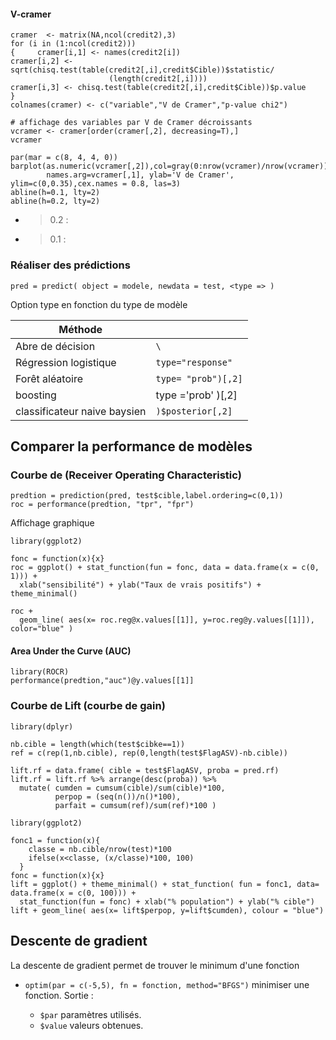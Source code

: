 #### V-cramer

```
cramer  <- matrix(NA,ncol(credit2),3)
for (i in (1:ncol(credit2)))
{     cramer[i,1] <- names(credit2[i])
cramer[i,2] <- sqrt(chisq.test(table(credit2[,i],credit$Cible))$statistic/
                      (length(credit2[,i])))
cramer[i,3] <- chisq.test(table(credit2[,i],credit$Cible))$p.value
}
colnames(cramer) <- c("variable","V de Cramer","p-value chi2")

# affichage des variables par V de Cramer décroissants
vcramer <- cramer[order(cramer[,2], decreasing=T),]
vcramer

par(mar = c(8, 4, 4, 0))
barplot(as.numeric(vcramer[,2]),col=gray(0:nrow(vcramer)/nrow(vcramer)),
        names.arg=vcramer[,1], ylab='V de Cramer', ylim=c(0,0.35),cex.names = 0.8, las=3)
abline(h=0.1, lty=2)
abline(h=0.2, lty=2)
```

* > 0.2 :
* > 0.1 :

### Réaliser des prédictions

```
pred = predict( object = modele, newdata = test, <type => )
```

Option type en fonction du type de modèle

| Méthode | <Type> |
|---|---|
| Abre de décision | `\` |
| Régression logistique | `type="response"` |
| Forêt aléatoire | `type= "prob")[,2]` |
| boosting | type ='prob' )[,2] |
| classificateur naive baysien| `)$posterior[,2]` |
 
## Comparer la performance de modèles

### Courbe de (Receiver Operating Characteristic)

```
predtion = prediction(pred, test$cible,label.ordering=c(0,1))
roc = performance(predtion, "tpr", "fpr")
```

Affichage graphique 
``` 
library(ggplot2)

fonc = function(x){x}
roc = ggplot() + stat_function(fun = fonc, data = data.frame(x = c(0, 1))) +
  xlab("sensibilité") + ylab("Taux de vrais positifs") + theme_minimal()

roc +
  geom_line( aes(x= roc.reg@x.values[[1]], y=roc.reg@y.values[[1]]), color="blue" )
``` 

#### Area Under the Curve (AUC)

```
library(ROCR)
performance(predtion,"auc")@y.values[[1]]
```

### Courbe de Lift (courbe de gain)

```
library(dplyr)

nb.cible = length(which(test$cibke==1))
ref = c(rep(1,nb.cible), rep(0,length(test$FlagASV)-nb.cible))

lift.rf = data.frame( cible = test$FlagASV, proba = pred.rf)
lift.rf = lift.rf %>% arrange(desc(proba)) %>%
  mutate( cumden = cumsum(cible)/sum(cible)*100,
          perpop = (seq(n())/n()*100),
          parfait = cumsum(ref)/sum(ref)*100 )
```

```
library(ggplot2)

fonc1 = function(x){
    classe = nb.cible/nrow(test)*100
    ifelse(x<classe, (x/classe)*100, 100)
  }
fonc = function(x){x}
lift = ggplot() + theme_minimal() + stat_function( fun = fonc1, data= data.frame(x = c(0, 100))) +
  stat_function(fun = fonc) + xlab("% population") + ylab("% cible")
lift + geom_line( aes(x= lift$perpop, y=lift$cumden), colour = "blue")
```

## Descente de gradient

La descente de gradient permet de trouver le minimum d'une fonction 
* `optim(par = c(-5,5), fn = fonction, method="BFGS")` minimiser une fonction. Sortie :

  * `$par` paramètres utilisés.
  * `$value` valeurs obtenues.
